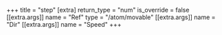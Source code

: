 +++
title = "step"
[extra]
return_type = "num"
is_override = false
[[extra.args]]
name = "Ref"
type = "/atom/movable"
[[extra.args]]
name = "Dir"
[[extra.args]]
name = "Speed"
+++